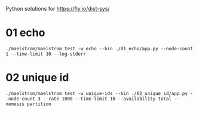 Python solutions for https://fly.io/dist-sys/

# 01 echo

    ./maelstrom/maelstrom test -w echo --bin ./01_echo/app.py --node-count 1 --time-limit 10 --log-stderr

# 02 unique id

    ./maelstrom/maelstrom test -w unique-ids --bin ./02_unique_id/app.py --node-count 3 --rate 1000 --time-limit 10 --availability total --nemesis partition
